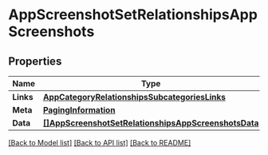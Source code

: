 # AppScreenshotSetRelationshipsAppScreenshots

## Properties

Name | Type | Description | Notes
------------ | ------------- | ------------- | -------------
**Links** | [**AppCategoryRelationshipsSubcategoriesLinks**](AppCategory_relationships_subcategories_links.md) |  | [optional] 
**Meta** | [**PagingInformation**](PagingInformation.md) |  | [optional] 
**Data** | [**[]AppScreenshotSetRelationshipsAppScreenshotsData**](AppScreenshotSet_relationships_appScreenshots_data.md) |  | [optional] 

[[Back to Model list]](../README.md#documentation-for-models) [[Back to API list]](../README.md#documentation-for-api-endpoints) [[Back to README]](../README.md)


